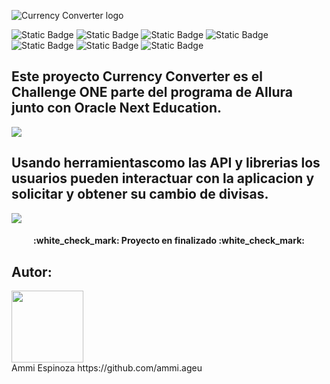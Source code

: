 ![Currency Converter logo](https://i.postimg.cc/gkV0pgCh/Logo-productos-para-cabello-femenino-lila-1.png)

![Static Badge](https://img.shields.io/badge/Alura-blue) ![Static Badge](https://img.shields.io/badge/Oracle_Next_Education-orange) ![Static Badge](https://img.shields.io/badge/Challenge_ONE-green) ![Static Badge](https://img.shields.io/badge/Trello-black)  ![Static Badge](https://img.shields.io/badge/JAVA-yellow) ![Static Badge](https://img.shields.io/badge/IntelliJ-darkblue)  ![Static Badge](https://img.shields.io/badge/Ammi_Ageu-pink)

<h2>
  Este proyecto Currency Converter es el Challenge ONE parte del programa de Allura junto con Oracle Next Education.
</h2>
   <p align="left">
   <img src="https://github.com/ammiageu/Currency-Converter/assets/128003903/038e2511-d327-4828-a652-77d03cbd042c">
   </p>
<h2>
  Usando herramientascomo las API y librerias los usuarios pueden interactuar con la aplicacion y solicitar y obtener su cambio de divisas.
</h2>

<p align="left">
   <img src="https://i.postimg.cc/3N6Qz8DX/K.png">
   </p>
<h4 align="center">
:white_check_mark: Proyecto en finalizado :white_check_mark:
</h4> 
<h2>
  Autor:
</h2>
<img src="https://avatars.githubusercontent.com/u/128003903?v=4" width=115> <br>
Ammi Espinoza https://github.com/ammi.ageu
